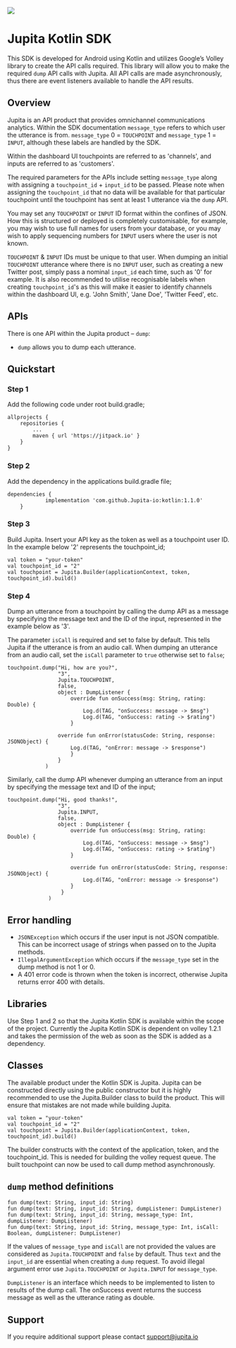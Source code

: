 [![](https://jitpack.io/v/Jupita-io/kotlin.svg)](https://jitpack.io/#Jupita-io/kotlin)

# Jupita Kotlin SDK
This SDK is developed for Android using Kotlin and utilizes Google’s Volley library to create the API calls required. This library will allow you to make the required `dump` API calls with Jupita. All API calls are made asynchronously, thus there are event listeners available to handle the API results.


## Overview
Jupita is an API product that provides omnichannel communications analytics. Within the SDK documentation `message_type` refers to which user the utterance is from. `message_type` 0 = `TOUCHPOINT` and `message_type` 1 = `INPUT`, although these labels are handled by the SDK.

Within the dashboard UI touchpoints are referred to as 'channels', and inputs are referred to as 'customers'.

The required parameters for the APIs include setting `message_type` along with assigning a `touchpoint_id` + `input_id` to be passed. Please note when assigning the `touchpoint_id` that no data will be available for that particular touchpoint until the touchpoint has sent at least 1 utterance via the `dump` API. 

You may set any `TOUCHPOINT` or `INPUT` ID format within the confines of JSON. How this is structured or deployed is completely customisable, for example, you may wish to use full names for users from your database, or you may wish to apply sequencing numbers for `INPUT` users where the user is not known. 

`TOUCHPOINT` & `INPUT` IDs must be unique to that user. When dumping an initial `TOUCHPOINT` utterance where there is no `INPUT` user, such as creating a new Twitter post, simply pass a nominal `input_id` each time, such as '0' for example. It is also recommended to utilise recognisable labels when creating `touchpoint_id`'s as this will make it easier to identify channels within the dashboard UI, e.g. 'John Smith', 'Jane Doe', 'Twitter Feed', etc.

## APIs
There is one API within the Jupita product – `dump`:

- `dump` allows you to dump each utterance.


## Quickstart
### Step 1
Add the following code under root build.gradle;

```
allprojects {
    repositories {
        ...
        maven { url 'https://jitpack.io' }
    }
}
```

### Step 2
Add the dependency in the applications build.gradle file;

```
dependencies {
	        implementation 'com.github.Jupita-io:kotlin:1.1.0'
	}
```

### Step 3
Build Jupita. Insert your API key as the token as well as a touchpoint user ID. In the example below '2' represents the touchpoint_id;

```
val token = "your-token"
val touchpoint_id = "2"
val touchpoint = Jupita.Builder(applicationContext, token, touchpoint_id).build()
```

### Step 4
Dump an utterance from a touchpoint by calling the dump API as a message by specifying the message text and the ID of the input, represented in the example below as '3'. 

The parameter `isCall` is required and set to false by default. This tells Jupita if the utterance is from an audio call. When dumping an utterance from an audio call, set the `isCall` parameter to `true` otherwise set to `false`;

```
touchpoint.dump("Hi, how are you?",
                "3",
                Jupita.TOUCHPOINT,
                false,
                object : DumpListener {
                    override fun onSuccess(msg: String, rating: Double) {
                        Log.d(TAG, "onSuccess: message -> $msg")
                        Log.d(TAG, "onSuccess: rating -> $rating")
                    }

                override fun onError(statusCode: String, response: JSONObject) {
                    Log.d(TAG, "onError: message -> $response")
                    }
                }
            )
```

Similarly, call the dump API whenever dumping an utterance from an input by specifying the message text and ID of the input;
```
touchpoint.dump("Hi, good thanks!",
                "3",
                Jupita.INPUT,
                false,
                object : DumpListener {
                    override fun onSuccess(msg: String, rating: Double) {
                        Log.d(TAG, "onSuccess: message -> $msg")
                        Log.d(TAG, "onSuccess: rating -> $rating")
                    }

                    override fun onError(statusCode: String, response: JSONObject) {
                        Log.d(TAG, "onError: message -> $response")
                    }
                 }
             )
```

## Error handling
- `JSONException` which occurs if the user input is not JSON compatible. This can be incorrect usage of strings when passed on to the Jupita methods.
- `IllegalArgumentException` which occurs if the `message_type` set in the dump method is not 1 or 0.
- A 401 error code is thrown when the token is incorrect, otherwise Jupita returns error 400 with details.


## Libraries
Use Step 1 and 2 so that the Jupita Kotlin SDK is available within the scope of the project. Currently the Jupita Kotlin SDK is dependent on volley 1.2.1 and takes the permission of the web as soon as the SDK is added as a dependency.


## Classes
The available product under the Kotlin SDK is Jupita. Jupita can be constructed directly using the public constructor but it is highly recommended to use the Jupita.Builder class to build the product. This will ensure that mistakes are not made while building Jupita.

```
val token = "your-token"
val touchpoint_id = "2"
val touchpoint = Jupita.Builder(applicationContext, token, touchpoint_id).build()
```

The builder constructs with the context of the application, token, and the touchpoint_id. This is needed for building the volley request queue. The built touchpoint can now be used to call dump method asynchronously.

## `dump` method definitions

```
fun dump(text: String, input_id: String)
fun dump(text: String, input_id: String, dumpListener: DumpListener)
fun dump(text: String, input_id: String, message_type: Int, dumpListener: DumpListener)
fun dump(text: String, input_id: String, message_type: Int, isCall: Boolean, dumpListener: DumpListener)
```

If the values of `message_type` and `isCall` are not provided the values are considered as `Jupita.TOUCHPOINT` and `false` by default. Thus `text` and the `input_id` are essential when creating a `dump` request. To avoid illegal argument error use `Jupita.TOUCHPOINT` or `Jupita.INPUT` for `message_type`.

`DumpListener` is an interface which needs to be implemented to listen to results of the dump call. The onSuccess event returns the success message as well as the utterance rating as double.

## Support
If you require additional support please contact support@jupita.io
